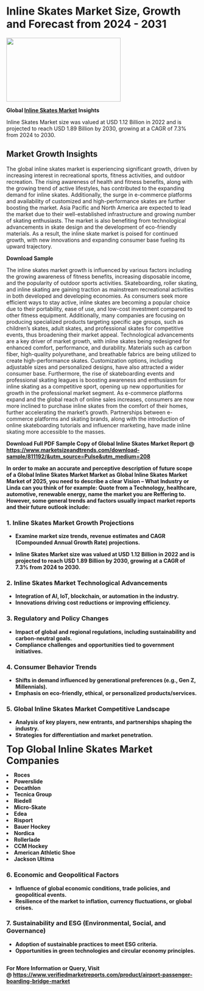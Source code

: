 <H1>Inline Skates Market Size, Growth and Forecast from 2024 - 2031</H1><img class="aligncenter size-medium wp-image-584254" src="https://thirdeyenews.in/wp-content/uploads/2024/09/Global-Market-Research-300x168.jpeg" alt="" width="300" height="168" /><p><strong>Global&nbsp;<a href="https://www.marketsizeandtrends.com/download-sample/811192/&amp;utm_source=Pulse&amp;utm_medium=208">Inline Skates Market</a> Insights</strong></p><p>Inline Skates Market size was valued at USD 1.12 Billion in 2022 and is projected to reach USD 1.89 Billion by 2030, growing at a CAGR of 7.3% from 2024 to 2030.</p><p><h2>Market Growth Insights</h2> <p>The global inline skates market is experiencing significant growth, driven by increasing interest in recreational sports, fitness activities, and outdoor recreation. The rising awareness of health and fitness benefits, along with the growing trend of active lifestyles, has contributed to the expanding demand for inline skates. Additionally, the surge in e-commerce platforms and availability of customized and high-performance skates are further boosting the market. Asia Pacific and North America are expected to lead the market due to their well-established infrastructure and growing number of skating enthusiasts. The market is also benefiting from technological advancements in skate design and the development of eco-friendly materials. As a result, the inline skate market is poised for continued growth, with new innovations and expanding consumer base fueling its upward trajectory.</p> <p><strong>Download Sample</strong></p> <p>The inline skates market growth is influenced by various factors including the growing awareness of fitness benefits, increasing disposable income, and the popularity of outdoor sports activities. Skateboarding, roller skating, and inline skating are gaining traction as mainstream recreational activities in both developed and developing economies. As consumers seek more efficient ways to stay active, inline skates are becoming a popular choice due to their portability, ease of use, and low-cost investment compared to other fitness equipment. Additionally, many companies are focusing on producing specialized products targeting specific age groups, such as children’s skates, adult skates, and professional skates for competitive events, thus broadening their market appeal. Technological advancements are a key driver of market growth, with inline skates being redesigned for enhanced comfort, performance, and durability. Materials such as carbon fiber, high-quality polyurethane, and breathable fabrics are being utilized to create high-performance skates. Customization options, including adjustable sizes and personalized designs, have also attracted a wider consumer base. Furthermore, the rise of skateboarding events and professional skating leagues is boosting awareness and enthusiasm for inline skating as a competitive sport, opening up new opportunities for growth in the professional market segment. As e-commerce platforms expand and the global reach of online sales increases, consumers are now more inclined to purchase inline skates from the comfort of their homes, further accelerating the market’s growth. Partnerships between e-commerce platforms and skating brands, along with the introduction of online skateboarding tutorials and influencer marketing, have made inline skating more accessible to the masses. <p><strong></p><p><span class=""><strong>Download Full PDF Sample Copy of Global Inline Skates Market Report</strong> @ <a href="https://www.marketsizeandtrends.com/download-sample/811192/&amp;utm_source=Pulse&amp;utm_medium=208" target="_blank">https://www.marketsizeandtrends.com/download-sample/811192/&amp;utm_source=Pulse&amp;utm_medium=208</a></span></p><p>In order to make an accurate and perceptive description of future scope of a Global&nbsp;Inline Skates Market Market as Global&nbsp;Inline Skates Market Market of 2025, you need to describe a clear Vision &ndash; What Industry or Linda can you think of for example: Quote from a Technology, healthcare, automotive, renewable energy, name the market you are Reffering to. However, some general trends and factors usually impact market reports and their future outlook include:</p><h3>1.&nbsp;<strong>Inline Skates Market Growth Projections</strong></h3><ul><li>Examine market size trends, revenue estimates and CAGR (Compounded Annual Growth Rate) projections.</li><li><p>Inline Skates Market size was valued at USD 1.12 Billion in 2022 and is projected to reach USD 1.89 Billion by 2030, growing at a CAGR of 7.3% from 2024 to 2030.</p></li></ul><h3>2.&nbsp;<strong>Inline Skates Market Technological Advancements</strong></h3><ul><li>Integration of AI, IoT, blockchain, or automation in the industry.</li><li>Innovations driving cost reductions or improving efficiency.</li></ul><h3>3.&nbsp;<strong>Regulatory and Policy Changes</strong></h3><ul><li>Impact of global and regional regulations, including sustainability and carbon-neutral goals.</li><li>Compliance challenges and opportunities tied to government initiatives.</li></ul><h3>4.&nbsp;<strong>Consumer Behavior Trends</strong></h3><ul><li>Shifts in demand influenced by generational preferences (e.g., Gen Z, Millennials).</li><li>Emphasis on eco-friendly, ethical, or personalized products/services.</li></ul><h3>5.&nbsp;<strong>Global Inline Skates Market Competitive Landscape</strong></h3><ul><li>Analysis of key players, new entrants, and partnerships shaping the industry.</li><li>Strategies for differentiation and market penetration.</li></ul><p data-pm-slice="1 1 []"><span style="color: inherit; font-family: inherit; font-size: 25px;">Top Global Inline Skates Market Companies</span></p><div class="" data-test-id=""><p><li>Roces</li><li> Powerslide</li><li> Decathlon</li><li> Tecnica Group</li><li> Riedell</li><li> Micro-Skate</li><li> Edea</li><li> Risport</li><li> Bauer Hockey</li><li> Nordica</li><li> Rollerlade</li><li> CCM Hockey</li><li> American Athletic Shoe</li><li> Jackson Ultima</li></p></div><h3>6.&nbsp;<strong>Economic and Geopolitical Factors</strong></h3><ul><li>Influence of global economic conditions, trade policies, and geopolitical events.</li><li>Resilience of the market to inflation, currency fluctuations, or global crises.</li></ul><h3>7.&nbsp;<strong>Sustainability and ESG (Environmental, Social, and Governance)</strong></h3><ul><li>Adoption of sustainable practices to meet ESG criteria.</li><li>Opportunities in green technologies and circular economy principles.</li></ul><h2><strong style="font-size: 14px;">For More Information or Query, Visit @&nbsp;</strong><a style="background-color: #ffffff; font-size: 14px;" href="https://www.marketsizeandtrends.com/report/inline-skates-market/" target="_blank">https://www.verifiedmarketreports.com/product/airport-passenger-boarding-bridge-market</a></h2>
